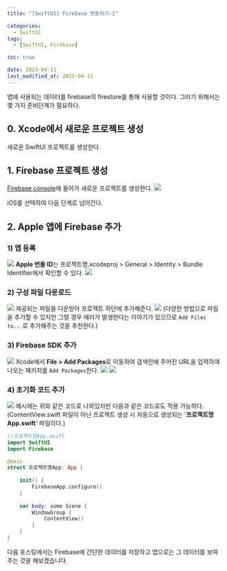 ```yaml
---
title: "[SwiftUI] Firebase 연동하기-1"

categories:
  - SwiftUI
tags:
  - [SwiftUI, Firebase]

toc: true

date: 2023-04-11
last_modified_at: 2023-04-11
---
```


앱에 사용되는 데이터를 firebase의 firestore를 통해 사용할 것이다.
그러기 위해서는 몇 가지 준비단계가 필요하다.
## 0. Xcode에서 새로운 프로젝트 생성
새로운 SwiftUI 프로젝트를 생성한다.

## 1. Firebase 프로젝트 생성
[Firebase console](https://console.firebase.google.com/u/0/?hl=ko)에 들어가 새로운 프로젝트를 생성한다.
![](https://velog.velcdn.com/images/0000_0010/post/dd8a11c7-7943-47d0-be6d-80ce6f26d775/image.png)

iOS를 선택하여 다음 단계로 넘어간다.

## 2. Apple 앱에 Firebase 추가
### 1) 앱 등록
![](https://velog.velcdn.com/images/0000_0010/post/c39b7385-7956-4e2b-abbf-a35ab5a1f403/image.png)
**Apple 번들 ID**는 프로젝트명.xcodeproj > General > Identity > Bundle Identifier에서 확인할 수 있다.
![](https://velog.velcdn.com/images/0000_0010/post/efd2170d-7944-4b11-9a35-d3a3c0bf272f/image.png)


### 2) 구성 파일 다운로드
![](https://velog.velcdn.com/images/0000_0010/post/51a9a8a3-3c58-4fd6-a76e-4778091ecba0/image.png)
제공되는 파일을 다운받아 프로젝트 하단에 추가해준다.
![](https://velog.velcdn.com/images/0000_0010/post/ae5a8f08-b0cd-41e9-9aee-366b1caba1a4/image.png)
(다양한 방법으로 파일을 추가할 수 있지만 그럴 경우 에러가 발생한다는 이야기가 있으므로 `Add Files to...`로 추가해주는 것을 추천한다.)
### 3) Firebase SDK 추가
![](https://velog.velcdn.com/images/0000_0010/post/6412dbfa-c114-4286-baaa-3d9536701775/image.png)
Xcode에서 **File > Add Packages**로 이동하여 검색란에 주어진 URL을 입력하여 나오는 패키지를 `Add Packages`한다.
![](https://velog.velcdn.com/images/0000_0010/post/e974ff6c-88b3-4cc7-b8a8-1fccdf3c4ec8/image.png)
![](https://velog.velcdn.com/images/0000_0010/post/eb9c9214-1388-47c5-8bfb-88881692c6de/image.png)


### 4) 초기화 코드 추가
![](https://velog.velcdn.com/images/0000_0010/post/b458db68-91e7-409c-aa9a-968bfb8dcd22/image.png)
예시에는 위와 같은 코드로 나와있지만 다음과 같은 코드로도 적용 가능하다.
(ContentView.swift 파일이 아닌 프로젝트 생성 시 자동으로 생성되는 '**프로젝트명App.swift**' 파일이다.)
```swift
//프로젝트명App.swift
import SwiftUI
import Firebase

@main
struct 프로젝트명App: App {
    
    init() {
        FirebaseApp.configure()
    }
    
    var body: some Scene {
        WindowGroup {
            ContentView()
        }
    }
}
```

다음 포스팅에서는 Firebase에 간단한 데이터를 저장하고 앱으로는 그 데이터를 보여주는 것을 해보겠습니다.
